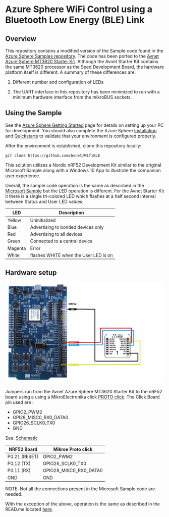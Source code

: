 # Azure Sphere WiFi Control using a Bluetooth Low Energy (BLE) Link

## Overview

This repository contains a modified version of the Sample code found in the [Azure Sphere Samples repository](https://github.com/Azure/azure-sphere-samples/tree/master/Samples/WifiSetupAndDeviceControlViaBle).  The code has been ported to the [Avnet Azure Sphere MT3620 Starter Kit]([http://cloudconnectkits.org/product/azure-sphere-starter-kit](http://cloudconnectkits.org/product/azure-sphere-starter-kit)). Although the Avnet Starter Kit contains the same MT3620 processor as the Seed Development Board, the hardware platform itself is different. A summary of these differences are:

1. Different number and configuration of LEDs

2. The UART interface in this repository has been minimized to run with a minimum hardware interface from the mikroBUS sockets.

## **Using the Sample**

See the [Azure Sphere Getting Started](https://www.microsoft.com/en-us/azure-sphere/get-started/) page for details on setting up your PC for development. You should also complete the Azure Sphere [Installation](https://docs.microsoft.com/azure-sphere/install/overview) and [Quickstarts](https://docs.microsoft.com/azure-sphere/quickstarts/qs-overview) to validate that your environment is configured properly.

After the environment is established, clone this repository locally:

    git clone https://github.com/Avnet/WifiBLE

This solution utilizes a Nordic nRF52 Development Kit similar to the original Microsoft Sample along with a Windows 10 App to illustrate the companion user experience.

Overall, the sample code operation is the same as described in the [Microsoft Sample](https://github.com/Azure/azure-sphere-samples/tree/master/Samples/WifiSetupAndDeviceControlViaBle) but the LED operation is different.  For the Avnet Starter Kit it there is a single tri-colored LED which flashes at a half second interval between Status and User LED values:

| LED | Description |
|------|------------|
|Yellow| Uninitialized |
|Blue| Advertising to bonded devices only |
|Red | Advertising to all devices |
|Green | Connected to a central device |
|Magenta | Error|
|White |flashes WHITE when the User LED is on|

## Hardware setup

![Connection diagram for nRF52 and MT3620](./media/nRF52_MT3620_connection.png)

Jumpers run from the Avnet Azure Sphere MT3620 Starter Kit to the nRF52 board using a using a MikroElectronika click [PROTO click]([https://www.mikroe.com/proto-click](https://www.mikroe.com/proto-click)).  The Click Board pin used are :
* GPIO2_PWM2
* GPI28_MISC0_RX0_DATA0
* GPIO26_SCLK0_TX0
* GND

See: [Schematic](http://cloudconnectkits.org/sites/default/files/AES-MS-MT3620-SK-G_SCH_2019-03-06.PDF)

|NRF52 Board | Mikroe Proto click |
|------------|--------------------|
|P0.21 (RESET) | GPIO2_PWM2 |
| P0.12 (TX) | GPIO26_SCLK0_TX0 |
| P0.11 (RX) | GPIO28_MISC0_RX0_DATA0|
| GND | GND|

NOTE: Not all the connections present in the Microsoft Sample code are needed. 

With the exception of the above, operation is the same as described in the READ.me located [here](https://github.com/Azure/azure-sphere-samples/tree/master/Samples/WifiSetupAndDeviceControlViaBle).


